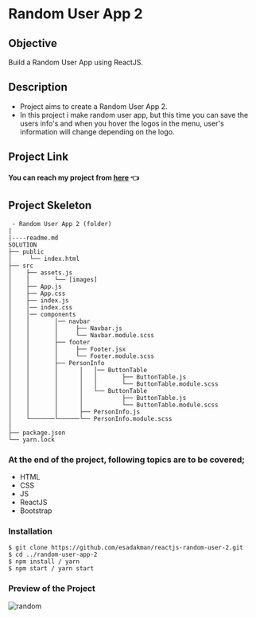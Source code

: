 # Random User App 2 

## Objective

Build a Random User App using ReactJS.

## Description

- Project aims to create a Random User App 2.
- In this project i make random user app, but this time you can save the users info's and when you hover the logos in the menu, user's information will change depending on the logo.

## Project Link

#### You can reach my project from [here](https://random-user-app-2.vercel.app/) 👈

## Project Skeleton

```
 - Random User App 2 (folder)
|
|----readme.md         
SOLUTION
├── public
│     └── index.html
├── src
│    ├── assets.js
│    │       └── [images]
│    ├── App.js
│    ├── App.css
│    ├── index.js
│    │── index.css
│    │── components
│    │       │── navbar
│    │       │     ├── Navbar.js
│    │       │     └── Navbar.module.scss
│    │       ├── footer
│    │       │     ├── Footer.jsx
│    │       │     └── Footer.module.scss
│    │       ├── PersonInfo
│    │       │      │   │── ButtonTable
│    │       │      │   │       ├── ButtonTable.js
│    │       │      │   │       └── ButtonTable.module.scss
│    │       │      │   └── ButtonTable
│    │       │      │           ├── ButtonTable.js
│    │       │      │           └── ButtonTable.module.scss
│    │       │      ├── PersonInfo.js
│    └───────└──────└── PersonInfo.module.scss
│                
├── package.json
└── yarn.lock
```

### At the end of the project, following topics are to be covered;

- HTML
- CSS
- JS
- ReactJS
- Bootstrap


### Installation

```
$ git clone https://github.com/esadakman/reactjs-random-user-2.git
$ cd ../random-user-app-2
$ npm install / yarn
$ npm start / yarn start
```


### Preview of the Project

![random](https://user-images.githubusercontent.com/98649983/179308735-ddfd7508-86bb-44c9-b0a7-cd2ef2d00abe.gif)
